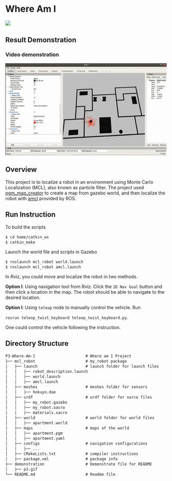 # Where Am I

[![](https://s3-us-west-1.amazonaws.com/udacity-robotics/Extra+Images/RoboND_flag.png)](http://www.udacity.com/robotics)

## Result Demonstration 

### Video demonstration

 [![Video demonstration](./demonstration/P3.gif)](https://youtu.be/xvVt7t_Lbuo)

## Overview

This project is to localize a robot in an environment using Monte Carlo Localization (MCL), also known as particle filter. The project used [pgm_map_creator](https://github.com/hyfan1116/pgm_map_creator) to create a map from gazebo world, and then localize the robot with [amcl](http://wiki.ros.org/amcl#Parameters) provided by ROS.

## Run Instruction

To build the scripts

```
$ cd home/catkin_ws
$ catkin_make
```

Launch the world file and scripts in Gazebo

```
$ roslaunch mcl_robot world.launch
$ roslaunch mcl_robot amcl.launch
```

In Rviz, you could move and localize the robot in two methods.

**Option I**: Using navigation tool from Rviz. Click the `2D Nav Goal` button and then click a location in the map. The robot should be able to navigate to the desired location.

**Option I**: Using `teleop` node to manually control the vehicle. Run

`rosrun teleop_twist_keyboard teleop_twist_keyboard.py`.

One could control the vehicle following the instruction.

## Directory Structure

```
P3-Where-Am-I                      # Where am I Project
├── mcl_robot                      # my_robot package                   
│   ├── launch                     # launch folder for launch files   
│   │   ├── robot_description.launch
│   │   ├── world.launch
│   │   ├── amcl.launch
│   ├── meshes                     # meshes folder for sensors
│   │   ├── hokuyo.dae
│   ├── urdf                       # urdf folder for xarco files
│   │   ├── my_robot.gazebo
│   │   ├── my_robot.xacro
|   |   ├── materials.xacro
│   ├── world                      # world folder for world files
│   │   ├── apartment.world
│   ├── maps                       # maps of the world
│   │   ├── apartment.pgm
│   │   ├── apartment.yaml
│   ├── configs                    # navigation configurations
│   │   ├── ...
│   ├── CMakeLists.txt             # compiler instructions
│   ├── package.xml                # package info 
├── demonstration                  # Demonstrate file for README 
│   ├── p3.gif
└── README.md                      # Readme file                                          
```